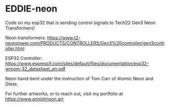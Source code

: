 # EDDIE-neon
Code on my esp32 that is sending control signals to Tech22 Gen3 Neon Transformers!

Neon transformers:
https://www.t2-neonpower.com/PRODUCTS/CONTROLLERS/Gen3%20controller/gen3controller.html

ESP32 Controller:
https://www.espressif.com/sites/default/files/documentation/esp32-wroom-32_datasheet_en.pdf


Neon hand-bent under the instruction of Tom Carr of Atomic Neon and Glass.

For further artworks, or to reach out, visit my portfolio at https://www.annjohnson.art
